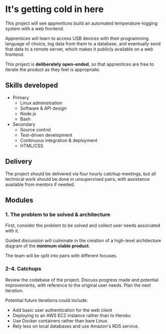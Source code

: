 It's getting cold in here
=========================

This project will see apprentices build an automated temperature-logging system with a web frontend.

Apprentices will learn to access USB devices with their programming language of choice, log data from them to a database, and eventually send that data to a remote server, which makes it publicly available on a web frontend.

This project is **deliberately open-ended**, so that apprentices are free to iterate the product as they feel is appropriate.

Skills developed
----------------
* Primary
  * Linux administration
  * Software & API design
  * Node.js
  * Bash
* Secondary
  * Source control
  * Test-driven development
  * Continuous integration & deployment
  * HTML/CSS

Delivery
--------
The project should be delivered via four hourly catchup meetings, but all technical work should be done in unsupervised pairs, with assistance available from mentors if needed.

Modules
-------
### 1. The problem to be solved & architecture
First, consider the problem to be solved and collect user needs associated with it.

Guided discussion will culminate in the creation of a high-level architecture diagram of the **minimum viable product**.

The team will be split into pairs with different focuses.

### 2-4. Catchups
Review the codebase of the project. Discuss progress made and potential improvements, with reference to the original user needs. Plan the next iteration.

Potential future iterations could include:
* Add basic user authentication for the web client
* Deploying to an AWS EC2 instance rather than to Heroku
* Use Docker containers rather than bare Linux.
* Rely less on local databases and use Amazon's RDS service.

